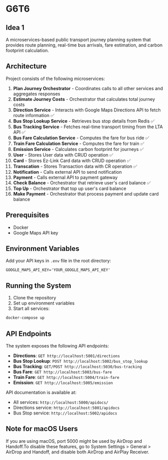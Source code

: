# G6T6

## Idea 1

A microservices-based public transport journey planning system that provides route planning, real-time bus arrivals, fare estimation, and carbon footprint calculation.

## Architecture

Project consists of the following microservices:

1. **Plan Journey Orchestrator** - Coordinates calls to all other services and aggregates responses
2. **Estimate Journey Costs** - Orchestrator that calculates total journey costs  
3. **Direction Service** - Interacts with Google Maps Directions API to fetch route information ✅
4. **Bus Stop Lookup Service** - Retrieves bus stop details from Redis ✅
5. **Bus Tracking Service** - Fetches real-time transport timing from the LTA API ✅
6. **Bus Fare Calculation Service** - Computes the fare for bus ride ✅
7. **Train Fare Calculation Service** - Computes the fare for train ✅
8. **Emission Service** - Calculates carbon footprint for journeys ✅
8. **User** - Stores User data with CRUD operation ✅
9. **Card** - Stores Ez-Link Card data with CRUD operation ✅
10. **Transcation** - Stores Transaction data with CR operation ✅
11. **Notification** - Calls external API to send notification
12. **Payment** - Calls external API to payment gateway
13. **Check Balance** - Orchestrator that retrieve user's card balance ✅
14. **Top Up** - Orchestrator that top up user's card balance
15. **Make Payment** - Orchestrator that process payment and update card balance



## Prerequisites

- Docker
- Google Maps API key

## Environment Variables

Add your API keys in `.env` file in the root directory:

```
GOOGLE_MAPS_API_KEY='YOUR_GOOGLE_MAPS_API_KEY'
```

## Running the System

1. Clone the repository
2. Set up environment variables
3. Start all services:

```bash
docker-compose up
```


## API Endpoints

The system exposes the following API endpoints:

- **Directions**: `GET http://localhost:5001/directions`
- **Bus Stop Lookup**: `POST http://localhost:5002/bus_stop_lookup`
- **Bus Tracking**: `GET/POST http://localhost:5030/bus-tracking`
- **Bus Fare**: `GET http://localhost:5003/bus-fare`
- **Train Fare**: `GET http://localhost:5004/train-fare`
- **Emission**: `GET http://localhost:5005/emission`

API documentation is available at:
- All services: `http://localhost:5000/apidocs/`
- Directions service: `http://localhost:5001/apidocs`
- Bus Stop service: `http://localhost:5002/apidocs`

## Note for macOS Users
If you are using macOS, port 5000 might be used by AirDrop and Handoff.To disable these features, go to System Settings > General > AirDrop and Handoff, and disable both AirDrop and AirPlay Receiver.